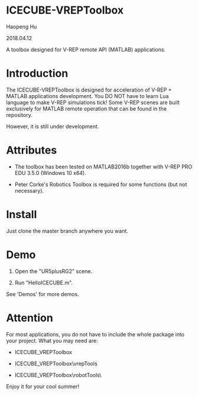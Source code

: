 # ICECUBE-VREPToolbox

Haopeng Hu

2018.04.12

A toolbox designed for V-REP remote API (MATLAB) applications.

# Introduction

The ICECUBE-VREPToolbox is designed for acceleration of V-REP + MATLAB applications development. You DO NOT have to learn Lua language to make V-REP simulations tick! Some V-REP scenes are built exclusively for MATLAB remote operation that can be found in the repository.

However, it is still under development.

# Attributes

 - The toolbox has been tested on MATLAB2016b together with V-REP PRO EDU 3.5.0 (Windows 10 x64).

 - Peter Corke's Robotics Toolbox is required for some functions (but not necessary).

# Install

Just clone the master branch anywhere you want.

# Demo

 1. Open the "UR5plusRG2" scene.

 2. Run "HelloICECUBE.m".

 See 'Demos' for more demos.

# Attention

For most applications, you do not have to include the whole package into your project. What you may need are:

 - ICECUBE_VREPToolbox

 - ICECUBE_VREPToolbox\vrepTools

 - ICECUBE_VREPToolbox\robotTools\

 Enjoy it for your cool summer!